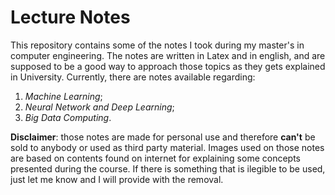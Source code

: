 # Lecture Notes

This repository contains some of the notes I took during my master's in computer engineering. The notes are written in Latex and in english, and are supposed to be a good way to approach those topics as they gets explained in University. Currently, there are notes available regarding:
1. *Machine Learning*;
2. *Neural Network and Deep Learning*;
3. *Big Data Computing*.


**Disclaimer**: those notes are made for personal use and therefore **can't** be sold to anybody or used as third party material. 
Images used on those notes are based on contents found on internet for explaining some concepts presented during the course. If there is something that is ilegible to be used, just let me know and I will provide with the removal.
